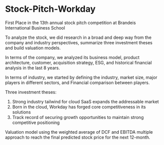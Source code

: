 # Stock-Pitch-Workday
First Place in the 13th annual stock pitch competition at Brandeis International Business School

To analyze the stock, we did research in a broad and deep way from the company and industry perspectives, summarize three investment theses and build valuation models.

In terms of the company, we analyzed its business model, product architecture, customer, acquisition strategy, ESG, and historical financial analysis in the last 8 years.

In terms of industry, we started by defining the industry, market size, major players in different sectors, and Financial comparison between players.

Three investment theses:
1. Strong industry tailwind for cloud SaaS expands the addressable market
2. Born in the cloud, Workday has forged core competitiveness in its solutions
3. Track record of securing growth opportunities to maintain strong competitive positioning

Valuation model using the weighted average of DCF and EBITDA multiple approach to reach the final predicted stock price for the next 12-month.
